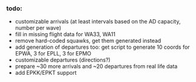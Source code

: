 ### todo:
* customizable arrivals (at least intervals based on the AD capacity, number per wave)
* fill in missing flight data for WA33, WA11
* remove hard-coded squawks, get them generated instead
* add generation of departures too: get script to generate 10 coords for EPWA, 3 for EPLL, 3 for EPMO
* customizable departures (directions?)
* prepare ~30 more arrivals and ~20 departures from real life data
* add EPKK/EPKT support